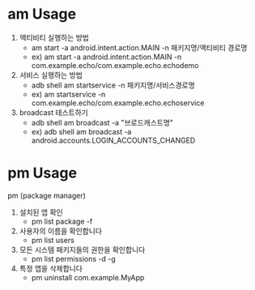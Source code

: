 # **am Usage**

1. 액티비티 실행하는 방법
    * am start -a android.intent.action.MAIN -n 패키지명/액티비티 경로명
    * ex) am start -a android.intent.action.MAIN -n com.example.echo/com.example.echo.echodemo
1. 서비스 실행하는 방법
    * adb shell am startservice -n 패키지명/서비스경로명
    * ex) am startservice -n com.example.echo/com.example.echo.echoservice
1. broadcast 테스트하기
    * adb shell am broadcast -a "브로드캐스트명"
    * ex) adb shell am broadcast -a android.accounts.LOGIN_ACCOUNTS_CHANGED

 
# **pm Usage**

pm (package manager)
1. 설치된 앱 확인
    * pm list package -f
1. 사용자의 이름을 확인합니다
    * pm list users
1. 모든 시스템 패키지들의 권한을 확인합니다
    * pm list permissions -d -g 
1. 특정 앱을 삭제합니다
    * pm uninstall com.example.MyApp
